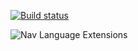 [![Build status](https://ci.appveyor.com/api/projects/status/maxn6321magmhlo9?svg=true)](https://ci.appveyor.com/project/IInspectable/nav-language-extensions)

![Nav Language Extensions](https://raw.githubusercontent.com/IInspectable/Nav.Language.Extensions/master/images/Logo.png)
